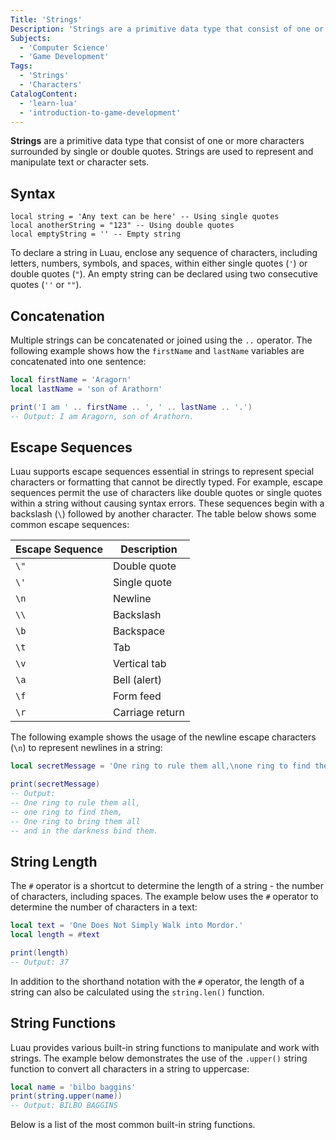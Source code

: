 ```yaml
---
Title: 'Strings'
Description: 'Strings are a primitive data type that consist of one or more characters surrounded by quotes.'
Subjects:
  - 'Computer Science'
  - 'Game Development'
Tags:
  - 'Strings'
  - 'Characters'
CatalogContent:
  - 'learn-lua'
  - 'introduction-to-game-development'
---
```


**Strings** are a primitive data type that consist of one or more characters surrounded by single or double quotes. Strings are used to represent and manipulate text or character sets.

## Syntax

```pseudo
local string = 'Any text can be here' -- Using single quotes
local anotherString = "123" -- Using double quotes
local emptyString = '' -- Empty string
```

To declare a string in Luau, enclose any sequence of characters, including letters, numbers, symbols, and spaces, within either single quotes (`'`) or double quotes (`"`). An empty string can be declared using two consecutive quotes (`''` or `""`).

## Concatenation

Multiple strings can be concatenated or joined using the `..` operator. The following example shows how the `firstName` and `lastName` variables are concatenated into one sentence:

```lua
local firstName = 'Aragorn'
local lastName = 'son of Arathorn'

print('I am ' .. firstName .. ', ' .. lastName .. '.')
-- Output: I am Aragorn, son of Arathorn.
```

## Escape Sequences

Luau supports escape sequences essential in strings to represent special characters or formatting that cannot be directly typed. For example, escape sequences permit the use of characters like double quotes or single quotes within a string without causing syntax errors. These sequences begin with a backslash (`\`) followed by another character. The table below shows some common escape sequences:

| Escape Sequence | Description     |
| --------------- | ----------------|
|`\"`             | Double quote    |
|`\'`             | Single quote    |
|`\n`             | Newline        |
|`\\`             | Backslash       |
|`\b`             | Backspace       |
|`\t`             | Tab             |
|`\v`             | Vertical tab    |
|`\a`             | Bell (alert)    |
|`\f`             | Form feed       |
|`\r`             | Carriage return |

The following example shows the usage of the newline escape characters (`\n`) to represent newlines in a string:

```lua
local secretMessage = 'One ring to rule them all,\none ring to find them,\nOne ring to bring them all\nand in the darkness bind them.'

print(secretMessage)
-- Output:
-- One ring to rule them all,
-- one ring to find them,
-- One ring to bring them all
-- and in the darkness bind them.
```

## String Length

The `#` operator is a shortcut to determine the length of a string - the number of characters, including spaces. The example below uses the `#` operator to determine the number of characters in a text:

```lua
local text = 'One Does Not Simply Walk into Mordor.'
local length = #text

print(length)
-- Output: 37
```

In addition to the shorthand notation with the `#` operator, the length of a string can also be calculated using the `string.len()` function.

## String Functions

Luau provides various built-in string functions to manipulate and work with strings. The example below demonstrates the use of the `.upper()` string function to convert all characters in a string to uppercase:

```lua
local name = 'bilbo baggins'
print(string.upper(name))
-- Output: BILBO BAGGINS
```

Below is a list of the most common built-in string functions.

